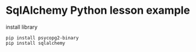 # SqlAlchemy Python lesson example 
 
install library 
  
```
pip install psycopg2-binary 
pip install sqlalchemy 
``` 
 
  
 
 

